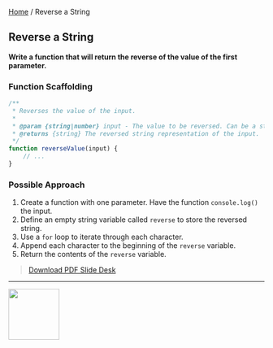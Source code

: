 [Home](/) / Reverse a String

<style>@import url("//readme.codeadam.ca/readme.css");</style>

## Reverse a String

**Write a function that will return the reverse of the value of the first parameter.**

### Function Scaffolding

```javascript
/**
 * Reverses the value of the input.
 *
 * @param {string|number} input - The value to be reversed. Can be a string or a number.
 * @returns {string} The reversed string representation of the input.
 */
function reverseValue(input) {
    // ...
}
```

### Possible Approach

1. Create a function with one parameter. Have the function `console.log()` the input.
2. Define an empty string variable called `reverse` to store the reversed string. 
3. Use a `for` loop to iterate through each character.
4. Append each character to the beginning of the `reverse` variable. 
5. Return the contents of the `reverse` variable.

> [Download PDF Slide Desk](/pdfs/reverse-a-string.pdf)

---

<a href="https://codeadam.ca">
<img src="https://cdn.codeadam.ca/images@1.0.0/codeadam-logo-coloured-horizontal.png" width="100">
</a>






